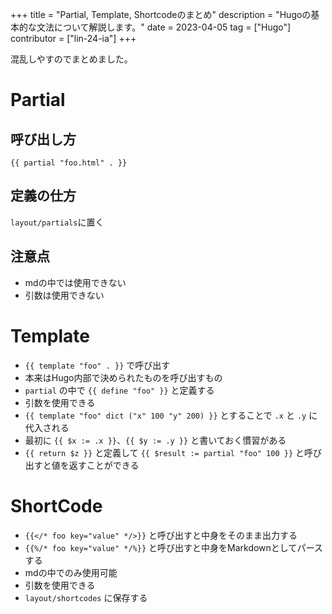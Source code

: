 +++
title = "Partial, Template, Shortcodeのまとめ"
description = "Hugoの基本的な文法について解説します。"
date = 2023-04-05
tag = ["Hugo"]
contributor = ["lin-24-ia"]
+++

混乱しやすのでまとめました。

# Partial

## 呼び出し方

`{{ partial "foo.html" . }}`

## 定義の仕方

`layout/partials`に置く

## 注意点

- mdの中では使用できない
- 引数は使用できない

# Template

- `{{ template "foo" . }}` で呼び出す
- 本来はHugo内部で決められたものを呼び出すもの
- `partial` の中で `{{ define "foo" }}` と定義する
- 引数を使用できる
- `{{ template "foo" dict ("x" 100 "y" 200) }}` とすることで `.x` と `.y` に代入される
- 最初に `{{ $x := .x }}`、`{{ $y := .y }}` と書いておく慣習がある
- `{{ return $z }}` と定義して `{{ $result := partial "foo" 100 }}` と呼び出すと値を返すことができる

# ShortCode

- `{{</* foo key="value" */>}}` と呼び出すと中身をそのまま出力する
- `{{%/* foo key="value" */%}}` と呼び出すと中身をMarkdownとしてパースする
- mdの中でのみ使用可能
- 引数を使用できる
- `layout/shortcodes` に保存する
